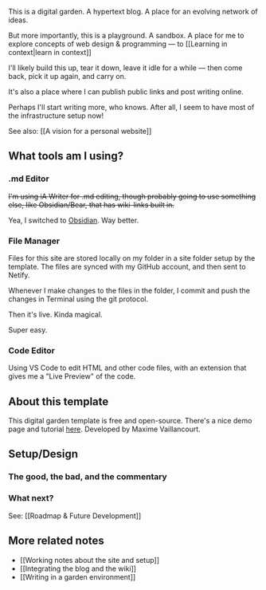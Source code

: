 This is a digital garden. A hypertext blog. A place for an evolving network of ideas.

But more importantly, this is a playground. A sandbox. A place for me to explore concepts of web design & programming — to [[Learning in context|learn in context]]

I'll likely build this up, tear it down, leave it idle for a while — then come back, pick it up again, and carry on.

It's also a place where I can publish public links and post writing online. 

Perhaps I'll start writing more, who knows. After all, I seem to have most of the infrastructure setup now!

See also: [[A vision for a personal website]]

## What tools am I using?

### .md Editor

~~I'm using iA Writer for .md editing, though probably going to use something else, like Obsidian/Bear, that has wiki-links built in.~~

Yea, I switched to [Obsidian](https://obsidian.md/). Way better.

### File Manager

Files for this site are stored locally on my folder in a site folder setup by the template. The files are synced with my GitHub account, and then sent to Netify.

Whenever I make changes to the files in the folder, I commit and push the changes in Terminal using the git protocol. 

Then it's live. Kinda magical.

Super easy.

### Code Editor

Using VS Code to edit HTML and other code files, with an extension that gives me a "Live Preview" of the code.

## About this template

This digital garden template is free and open-source. There's a nice demo page and tutorial [here](https://maximevaillancourt.com/blog/setting-up-your-own-digital-garden-with-jekyll). Developed by Maxime Vaillancourt.

## Setup/Design

### The good, the bad, and the commentary

### What next?

See: [[Roadmap & Future Development]]

## More related notes
- [[Working notes about the site and setup]]
- [[Integrating the blog and the wiki]]
- [[Writing in a garden environment]]